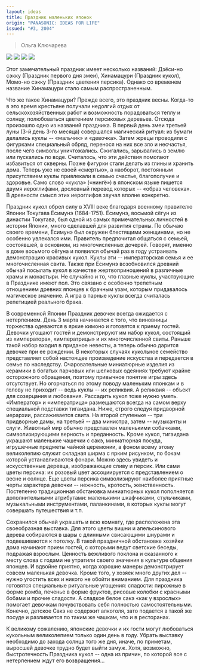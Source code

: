 ```yaml
---
layout: ideas
title: Праздник маленьких японок
origin: "PANASONIC: IDEAS FOR LIFE"
issued: "#3, 2004"
---
```

> Ольга Ключарева

![](/assets/img/papers/haiku/16.jpg)
![](/assets/img/papers/haiku/17.jpg)
![](/assets/img/papers/haiku/18.jpg)
![](/assets/img/papers/haiku/19.jpg)

Этот замечательный праздник имеет несколько названий: Дзёси-но сэкку (Праздник первого дня змеи), Хинамацури (Праздник кукол), Момо-но сэкку (Праздник цветения персика). Однако со временем название Хинамацури стало самым распространенным. 

Что же такое Хинамацури? Прежде всего, это праздник весны. Когда-то в это время крестьяне получали недолгий отдых от сельскохозяйственных работ и возможность порадоваться теплу и солнцу, полюбоваться цветением персиковых деревьев. Отсюда произошло одно из названий праздника. В первый день змеи третьей луны (3-й день 3-го месяца) совершался магический ритуал: из бумаги делались куклы -- «мальчик» и «девочка». Затем жрецы проводили с фигурками специальный обряд, перенося на них все зло и несчастья, после чего символы уничтожались. Сжигались, зарывались в землю или пускались по воде. Считалось, что эти действия помогают избавиться от скверны. Позже фигурки стали делать из глины и хранить дома. Теперь уже не своей «смертью», а наоборот, постоянным присутствием куклы привлекали в семью счастье, благополучие и здоровье. Само слово «кукла» («нингё») в японском языке пишется двумя иероглифами, дословный перевод которых -- «образ человека». В древности смысл этих иероглифов звучал вполне конкретно. 

Праздник кукол обрел силу в XVIII веке благодаря военному правителю Японии Токугава Ёсимунэ (1684-1751). Ёсимунэ, восьмой сёгун из династии Токугава, был одной из самых примечательных личностей в истории Японии, много сделавшей для развития страны. По обычаю своего времени, Ёсимунэ был окружен блестящими женщинами, но не особенно увлекался ими. Правитель предпочитал общаться с семьей, состоявшей, в основном, из многочисленных дочерей. Говорят, именно в доме восьмого сёгуна и появился обычай раз в году устраивать демонстрацию красивых кукол. Куклы эти -- императорская семья и ее многочисленная свита. Также при Ёсимунэ возобновился древний обычай посылать кукол в качестве жертвоприношений в различные храмы и монастыри. Не случайно и то, что главные куклы, участвующие в Празднике имеют пол. Это связано с особенно трепетным отношением древних японцев к брачным узам, которым придавалось магическое значение. А игра в парные куклы всегда считалась репетицией реального брака. 

В современной Японии Праздник девочек всегда ожидается с нетерпением. День 3 марта начинается с того, что виновницы торжества одеваются в яркие кимоно и готовятся к приему гостей. Девочки угощают гостей и демонстрируют им набор кукол, состоящий из «императора», «императрицы» и их многочисленной свиты. Раньше такой набор входил в приданое невесты, а теперь обычно дарится девочке при ее рождении. В некоторых случаях кукольное семейство представляет собой настоящее произведение искусства и передается в семье по наследству. Очаровательные миниатюрные изделия из керамики в богатых парчовых или шелковых одеяниях требуют крайне осторожного обращения, поэтому привычное понятие игры здесь отсутствует. Но огорчаться по этому поводу маленьким японкам и в голову не приходит -- ведь куклы -- их реликвия. А реликвия -- объект для созерцания и любования. Рассадить кукол тоже нужно уметь. «Император» и «императрица» размещаются всегда на самом верху специальной подставки тигаидана. Ниже, строго следуя придворной иерархии, рассаживается свита. На второй ступеньке -- три придворные дамы, на третьей -- два министра, затем -- музыканты и слуги. Животный мир обычно представлен маленькими собачками, символизирующими верность и преданность. Кроме кукол, тигаидана украшают маленькие чашечки с сакэ, миниатюрная посуда, игрушечные предметы чайной церемонии, а фоном всему этому великолепию служит складная ширма с ярким рисунком, по бокам которой устанавливаются фонари. Можно здесь увидеть и искусственные деревца, изображающие сливу и персик. Или сами цветы персика: их розовый цвет ассоциируется с представлением о весне и солнце. Еще цветы персика символизируют наиболее приятные черты характера девочки -- нежность, кротость, женственность. Постепенно традиционная обстановка миниатюрных кукол пополняется дополнительными атрибутами: маленькими шкафчиками, стульчиками, музыкальными инструментами, паланкинами, в которых куклы могут совершать путешествия и т.п. 

Сохранился обычай украшать и всю комнату, где расположена эта своеобразная выставка. Для этого цветы вишни и апельсинового дерева собираются в шары с длинными свисающими шнурами и подвешиваются к потолку. В такой праздничной обстановке хозяйки дома начинают прием гостей, с которыми ведут светские беседы, подражая взрослым. Ценность вежливого поклона и сказанного к месту слова с годами не утратили своего значения в культуре общения японцев. И вдвойне приятно, когда хорошие манеры демонстрирует совсем маленькая девочка. Кроме того, у хозяек много других дел -- нужно угостить всех и никого не обойти вниманием. Для праздника готовятся специальные ритуальные угощения: сладости: пирожные в форме ромба, печенье в форме фруктов, рисовые колобки с красными бобами и прочие сладости. А сладкое белое сакэ «как у взрослых» помогает девочкам почувствовать себя полностью самостоятельными. Конечно, детское Сакэ не содержит алкоголя, зато подается в такой же посуде и разливается по таким же чашкам, что и в ресторанах. 

К великому сожалению, японские девочки и их гости могут любоваться кукольным великолепием только один день в году. Убрать выставку необходимо до захода солнца того же дня, иначе, по приметам, выросшей девочке трудно будет выйти замуж. Хотя, возможно, быстротечность Праздника кукол -- одна из причин, по которой все с нетерпением ждут его возвращения... 
